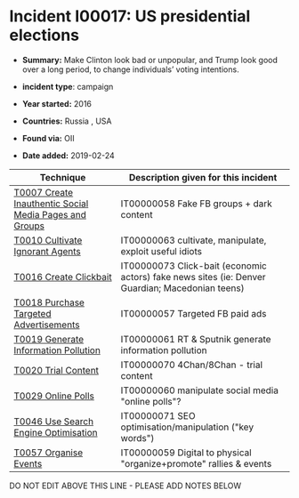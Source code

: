 # Incident I00017: US presidential elections

* **Summary:** Make Clinton look bad or unpopular, and Trump look good over a long period, to change individuals’ voting intentions. 

* **incident type**: campaign

* **Year started:** 2016

* **Countries:** Russia , USA

* **Found via:** OII

* **Date added:** 2019-02-24
 

| Technique | Description given for this incident |
| --------- | ------------------------- |
| [T0007 Create Inauthentic Social Media Pages and Groups](../../generated_pages/techniques/T0007.md) | IT00000058 Fake FB groups + dark content |
| [T0010 Cultivate Ignorant Agents](../../generated_pages/techniques/T0010.md) | IT00000063 cultivate, manipulate, exploit useful idiots |
| [T0016 Create Clickbait](../../generated_pages/techniques/T0016.md) | IT00000073 Click-bait (economic actors) fake news sites (ie: Denver Guardian; Macedonian teens) |
| [T0018 Purchase Targeted Advertisements](../../generated_pages/techniques/T0018.md) | IT00000057 Targeted FB paid ads |
| [T0019 Generate Information Pollution](../../generated_pages/techniques/T0019.md) | IT00000061 RT & Sputnik generate information pollution |
| [T0020 Trial Content](../../generated_pages/techniques/T0020.md) | IT00000070 4Chan/8Chan - trial content |
| [T0029 Online Polls](../../generated_pages/techniques/T0029.md) | IT00000060 manipulate social media "online polls"?  |
| [T0046 Use Search Engine Optimisation](../../generated_pages/techniques/T0046.md) | IT00000071 SEO optimisation/manipulation ("key words") |
| [T0057 Organise Events](../../generated_pages/techniques/T0057.md) | IT00000059 Digital to physical "organize+promote" rallies & events |


DO NOT EDIT ABOVE THIS LINE - PLEASE ADD NOTES BELOW